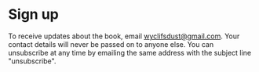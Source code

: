
# Sign up

To receive updates about the book, email 
[wyclifsdust@gmail.com](wyclifsdust@gmail.com). Your contact details will
never be passed on to anyone else. You can unsubscribe at any time by emailing
the same address with the subject line "unsubscribe".
